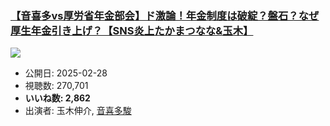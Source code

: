 ### [【音喜多vs厚労省年金部会】ド激論！年金制度は破綻？盤石？なぜ厚生年金引き上げ？【SNS炎上たかまつなな&玉木】](https://www.youtube.com/watch?v=amf9VwY2ZNA)
[![](https://img.youtube.com/vi/amf9VwY2ZNA/sddefault.jpg)](https://www.youtube.com/watch?v=amf9VwY2ZNA)
-   公開日: 2025-02-28
-   視聴数: 270,701
-   **いいね数: 2,862**
-   出演者: 玉木伸介, [音喜多駿](/rehacq_fan/people/音喜多駿 "wikilink")
